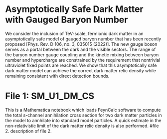 # Asymptotically Safe Dark Matter with Gauged Baryon Number
We consider the inclusion of TeV-scale, fermionic dark matter in an asymptotically safe model of gauged baryon number that has been recently proposed [Phys. Rev. D 106, no. 3, 035015 (2022)]. The new gauge boson serves as a portal between the dark and the visible sectors. The range of the baryon number gauge coupling and the kinetic mixing between baryon number and hypercharge are constrained by the requirement that nontrivial ultraviolet fixed points are reached. We show that this asymptotically safe dark matter model can achieve the correct dark matter relic density while remaining consistent with direct detection bounds.
# File 1: SM_U1_DM_CS
This is a Mathematica notebook which loads FeynCalc software to compute the total s-channel annihilation cross section for two dark matter particles in the model to annhilate into standard model particles. A quick estimate in the non-relativistic limit of the dark matter relic density is also performed.
#file 2.
description of file 2.
